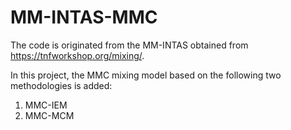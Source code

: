 # MM-INTAS-MMC

The code is originated from the MM-INTAS obtained from https://tnfworkshop.org/mixing/.

In this project, the MMC mixing model based on the following two methodologies is added:
1) MMC-IEM
2) MMC-MCM

